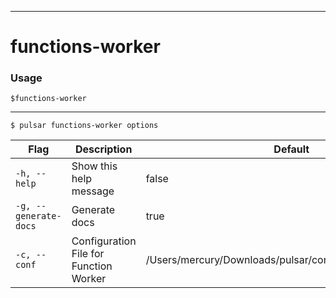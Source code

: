 ------------

# functions-worker

### Usage

`$functions-worker`

------------



```shell
$ pulsar functions-worker options
```

|Flag|Description|Default|
|---|---|---|
| `-h, --help` | Show this help message|false|
| `-g, --generate-docs` | Generate docs|true|
| `-c, --conf` | Configuration File for Function Worker|/Users/mercury/Downloads/pulsar/conf/functions_worker.yml|

